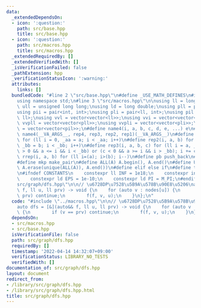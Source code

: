 ```yaml
---
data:
  _extendedDependsOn:
  - icon: ':question:'
    path: src/base.hpp
    title: src/base.hpp
  - icon: ':question:'
    path: src/macros.hpp
    title: src/macros.hpp
  _extendedRequiredBy: []
  _extendedVerifiedWith: []
  _isVerificationFailed: false
  _pathExtension: hpp
  _verificationStatusIcon: ':warning:'
  attributes:
    links: []
  bundledCode: "#line 2 \"src/base.hpp\"\n#define _USE_MATH_DEFINES\n#include <bits/stdc++.h>\n\
    using namespace std;\n#line 3 \"src/macros.hpp\"\n\nusing ll = long long;\nusing\
    \ ull = unsigned long long;\nusing ld = long double;\nusing pll = pair<ll, ll>;\n\
    using pii = pair<int, int>;\nusing pli = pair<ll, int>;\nusing pil = pair<int,\
    \ ll>;\nusing vvl = vector<vector<ll>>;\nusing vvi = vector<vector<int>>;\nusing\
    \ vvpll = vector<vector<pll>>;\nusing vvpli = vector<vector<pli>>;\nusing vvpil\
    \ = vector<vector<pil>>;\n#define name4(i, a, b, c, d, e, ...) e\n#define rep(...)\
    \ name4(__VA_ARGS__, rep4, rep3, rep2, rep1)(__VA_ARGS__)\n#define rep1(i, a)\
    \ for (ll i = 0, _aa = a; i < _aa; i++)\n#define rep2(i, a, b) for (ll i = a,\
    \ _bb = b; i < _bb; i++)\n#define rep3(i, a, b, c) for (ll i = a, _bb = b; (c\
    \ > 0 && a <= i && i < _bb) or (c < 0 && a >= i && i > _bb); i += c)\n#define\
    \ rrep(i, a, b) for (ll i=(a); i>(b); i--)\n#define pb push_back\n#define eb emplace_back\n\
    #define mkp make_pair\n#define ALL(A) A.begin(), A.end()\n#define UNIQUE(A) sort(ALL(A)),\
    \ A.erase(unique(ALL(A)), A.end())\n#define elif else if\n#define tostr to_string\n\
    \n#ifndef CONSTANTS\n    constexpr ll INF = 1e18;\n    constexpr int MOD = 1000000007;\n\
    \    constexpr ld EPS = 1e-10;\n    constexpr ld PI = M_PI;\n#endif\n#line 2 \"\
    src/graph/dfs.hpp\"\n\n// \u6728DP\u7528\u5B9A\u578B\u90E8\u5206\nauto dfs = [&](auto&&\
    \ f, ll u, ll prv) -> void {\n    for (auto v : nodes[u]) {\n        if (v ==\
    \ prv) continue;\n        f(f, v, u);\n    }\n};\n"
  code: "#include \"../macros.hpp\"\n\n// \u6728DP\u7528\u5B9A\u578B\u90E8\u5206\n\
    auto dfs = [&](auto&& f, ll u, ll prv) -> void {\n    for (auto v : nodes[u])\
    \ {\n        if (v == prv) continue;\n        f(f, v, u);\n    }\n};\n"
  dependsOn:
  - src/macros.hpp
  - src/base.hpp
  isVerificationFile: false
  path: src/graph/dfs.hpp
  requiredBy: []
  timestamp: '2022-04-14 14:32:07+09:00'
  verificationStatus: LIBRARY_NO_TESTS
  verifiedWith: []
documentation_of: src/graph/dfs.hpp
layout: document
redirect_from:
- /library/src/graph/dfs.hpp
- /library/src/graph/dfs.hpp.html
title: src/graph/dfs.hpp
---
```

